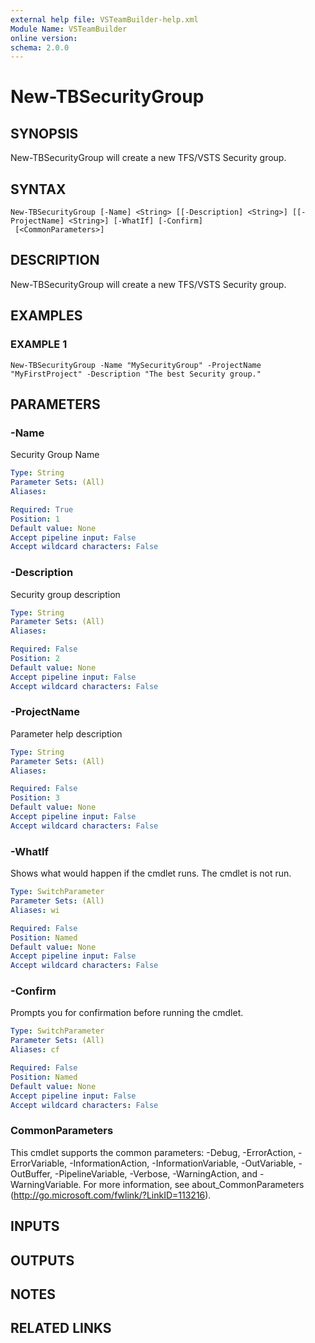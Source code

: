 ```yaml
---
external help file: VSTeamBuilder-help.xml
Module Name: VSTeamBuilder
online version:
schema: 2.0.0
---
```


# New-TBSecurityGroup

## SYNOPSIS
New-TBSecurityGroup will create a new TFS/VSTS Security group.

## SYNTAX

```
New-TBSecurityGroup [-Name] <String> [[-Description] <String>] [[-ProjectName] <String>] [-WhatIf] [-Confirm]
 [<CommonParameters>]
```

## DESCRIPTION
New-TBSecurityGroup will create a new TFS/VSTS Security group.

## EXAMPLES

### EXAMPLE 1
```
New-TBSecurityGroup -Name "MySecurityGroup" -ProjectName "MyFirstProject" -Description "The best Security group."
```

## PARAMETERS

### -Name
Security Group Name

```yaml
Type: String
Parameter Sets: (All)
Aliases:

Required: True
Position: 1
Default value: None
Accept pipeline input: False
Accept wildcard characters: False
```

### -Description
Security group description

```yaml
Type: String
Parameter Sets: (All)
Aliases:

Required: False
Position: 2
Default value: None
Accept pipeline input: False
Accept wildcard characters: False
```

### -ProjectName
Parameter help description

```yaml
Type: String
Parameter Sets: (All)
Aliases:

Required: False
Position: 3
Default value: None
Accept pipeline input: False
Accept wildcard characters: False
```

### -WhatIf
Shows what would happen if the cmdlet runs.
The cmdlet is not run.

```yaml
Type: SwitchParameter
Parameter Sets: (All)
Aliases: wi

Required: False
Position: Named
Default value: None
Accept pipeline input: False
Accept wildcard characters: False
```

### -Confirm
Prompts you for confirmation before running the cmdlet.

```yaml
Type: SwitchParameter
Parameter Sets: (All)
Aliases: cf

Required: False
Position: Named
Default value: None
Accept pipeline input: False
Accept wildcard characters: False
```

### CommonParameters
This cmdlet supports the common parameters: -Debug, -ErrorAction, -ErrorVariable, -InformationAction, -InformationVariable, -OutVariable, -OutBuffer, -PipelineVariable, -Verbose, -WarningAction, and -WarningVariable. For more information, see about_CommonParameters (http://go.microsoft.com/fwlink/?LinkID=113216).

## INPUTS

## OUTPUTS

## NOTES

## RELATED LINKS
